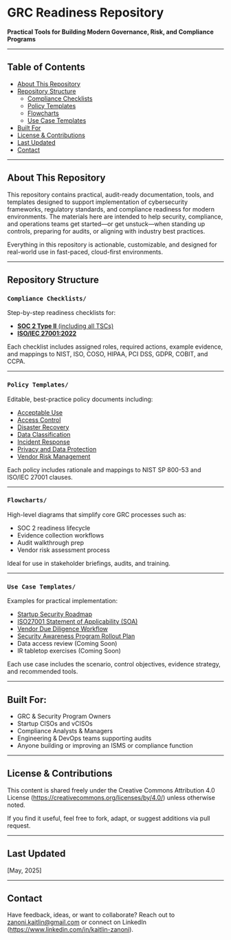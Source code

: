 # GRC Readiness Repository  
**Practical Tools for Building Modern Governance, Risk, and Compliance Programs**

---

## Table of Contents

- [About This Repository](#about-this-repository)
- [Repository Structure](#repository-structure)
  - [Compliance Checklists](#compliance-checklists)
  - [Policy Templates](#policy-templates)
  - [Flowcharts](#flowcharts)
  - [Use Case Templates](#use-case-templates)
- [Built For](#built-for)
- [License & Contributions](#license--contributions)
- [Last Updated](#last-updated)
- [Contact](#contact)

---

## About This Repository

This repository contains practical, audit-ready documentation, tools, and templates designed to support implementation of cybersecurity frameworks, regulatory standards, and compliance readiness for modern environments. The materials here are intended to help security, compliance, and operations teams get started—or get unstuck—when standing up controls, preparing for audits, or aligning with industry best practices.

Everything in this repository is actionable, customizable, and designed for real-world use in fast-paced, cloud-first environments.

---

## Repository Structure

### `Compliance Checklists/`  

Step-by-step readiness checklists for:
- [**SOC 2 Type II** (including all TSCs)](https://github.com/kzanoni/GRC-Readiness/blob/fd7c1e38c9adaf460ddcc5765d4c694463def9e4/01_SOC%202%20Readiness%20Checklist.docx)
- [**ISO/IEC 27001:2022**](https://github.com/kzanoni/GRC-Readiness/blob/fd7c1e38c9adaf460ddcc5765d4c694463def9e4/02_ISO27001%20Readiness%20Checklist.docx)

Each checklist includes assigned roles, required actions, example evidence, and mappings to NIST, ISO, COSO, HIPAA, PCI DSS, GDPR, COBIT, and CCPA.

---

### `Policy Templates/`  

Editable, best-practice policy documents including:
- [Acceptable Use](https://github.com/kzanoni/GRC-Readiness/blob/02_PolicyTemplates/01_Acceptable%20Use%20Policy%20Template.docx)  
- [Access Control](https://github.com/kzanoni/GRC-Readiness/blob/02_PolicyTemplates/02_Access%20Control%20Policy%20Template.docx)
- [Disaster Recovery](https://github.com/kzanoni/GRC-Readiness/blob/02_PolicyTemplates/03_Disaster%20Recovery%20Policy%20Template.docx)
- [Data Classification](https://github.com/kzanoni/GRC-Readiness/blob/02_PolicyTemplates/04_Data%20Classification%20Policy%20Template.docx) 
- [Incident Response](https://github.com/kzanoni/GRC-Readiness/blob/02_PolicyTemplates/05_Incident%20Response%20Policy%20Template.docx)   
- [Privacy and Data Protection](https://github.com/kzanoni/GRC-Readiness/blob/02_PolicyTemplates/06_Privacy%20and%20Data%20Protection%20Policy%20Template.docx)
- [Vendor Risk Management](https://github.com/kzanoni/GRC-Readiness/blob/02_PolicyTemplates/07_Vendor%20Risk%20Management%20Policy%20Template.docx)

Each policy includes rationale and mappings to NIST SP 800-53 and ISO/IEC 27001 clauses.

---

### `Flowcharts/`  

High-level diagrams that simplify core GRC processes such as:
- SOC 2 readiness lifecycle  
- Evidence collection workflows  
- Audit walkthrough prep  
- Vendor risk assessment process

Ideal for use in stakeholder briefings, audits, and training.

---

### `Use Case Templates/`  

Examples for practical implementation:
- [Startup Security Roadmap](https://github.com/kzanoni/GRC-Readiness/blob/51d1b5619fa746471f55914a193c188d84f4fc09/01_Startup%20Security%20Roadmap.docx)
- [ISO27001 Statement of Applicability (SOA)](https://github.com/kzanoni/GRC-Readiness/blob/51d1b5619fa746471f55914a193c188d84f4fc09/02_ISO27001%20Statement%20of%20Applicability%20(SoA).docx)
- [Vendor Due Diligence Workflow](https://github.com/kzanoni/GRC-Readiness/blob/51d1b5619fa746471f55914a193c188d84f4fc09/03_Vendor%20Due%20Diligence%20Workflow.docx)  
- [Security Awareness Program Rollout Plan](https://github.com/kzanoni/GRC-Readiness/blob/51d1b5619fa746471f55914a193c188d84f4fc09/04_Security%20Awareness%20Program%20Rollout%20Plan.docx)  
- Data access review (Coming Soon) 
- IR tabletop exercises (Coming Soon)

Each use case includes the scenario, control objectives, evidence strategy, and recommended tools.

---

## Built For:

- GRC & Security Program Owners  
- Startup CISOs and vCISOs  
- Compliance Analysts & Managers  
- Engineering & DevOps teams supporting audits  
- Anyone building or improving an ISMS or compliance function

---

## License & Contributions

This content is shared freely under the Creative Commons Attribution 4.0 License (https://creativecommons.org/licenses/by/4.0/) unless otherwise noted.

If you find it useful, feel free to fork, adapt, or suggest additions via pull request.

---

## Last Updated  
[May, 2025]

---

## Contact

Have feedback, ideas, or want to collaborate? Reach out to zanoni.kaitlin@gmail.com or connect on LinkedIn (https://www.linkedin.com/in/kaitlin-zanoni).

